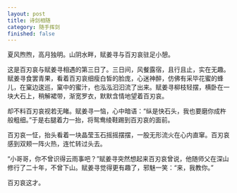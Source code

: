 ```yaml
---
layout: post
title: 诗剑相随
category: 随手挥剑
finished: false
---
```


夏风煦煦，高月独明。山阴水畔，赋姜寻与百刃哀驻足小憩。

这是百刃哀与赋姜寻相遇的第三日了。三日间，风餐露宿，且行且止，实在无趣。赋姜寻食罢青果，看着百刃哀细瘦白皙的脸庞，心迷神醉，仿佛有采毕花蜜的蜂儿，在窠边逡巡，窠中的蜜汁，也泓泓汩汩流了出来。赋姜寻柳枝轻摆，横卧在一块大石上，稍解裙带，渐宽罗衣，默默含情地望着百刃哀。

却不料百刃哀视若无睹。赋姜寻一恼，心中暗语：“纵是快石头，我也要磨你成杵般粗细。”于是右腿着力一抬，将鸳鸯绫鞋踢到百刃哀的面前。

百刃哀一怔，抬头看着一块晶莹玉石摇摇摆摆，一股无形流火在心内直窜。百刃哀感到双颊一阵火热，连忙转过头去。

“小哥哥，你不曾识得云雨事吧？”赋姜寻突然想起来百刃哀曾说，他随师父在深山修行了二十年，不曾下山。赋姜寻觉得更有趣了，邪魅一笑：“来，我教你。”

百刃哀这才。


<!-- 

PS：




附A：描写性爱的诗：
1周紫芝的《菩萨蛮》
翠蛾懒画妆痕浅。香肌得酒花柔软。粉汗湿吴绫。玉钗敲枕棱。
鬓丝云御腻。罗带还重系。含笑出房栊。羞随脸上红。
这是一个一对男女酒后乱性的故事，两人欢爱过后还和没事人一样走出房间。
2欧阳修也曾写一首露骨的《蝶恋花·咏枕儿》
宝琢珊瑚山样瘦。缓髻轻拢，一朵云生袖。昨夜佳人初命偶。论情旋旋移相就。 
几叠鸳衾红浪皱。暗觉金钗，磔磔声相扣。一 自楚台人梦后。凄凉暮雨沾裀绣。

3江南喜逢萧九彻因话长安旧游戏赠五十韵

4《诗经·召南·野有死麕》
野有死麕，白茅包之。有女怀春，吉士诱之。 
林有朴樕，野有死鹿。白茅純束，有女如玉。 
舒而脱脱兮！无感我帨兮，无使尨也吠！ 
注明一下，这首诗写的是野合。

5侍儿扶起娇无力，始是新承恩泽时。
云鬓花颜金步摇，芙蓉帐暖度春宵。
撩人而不色情，最为优美，没有之一。选自《长恨歌》——白居易

6纳兰性德的[眼儿媚]
重见星娥碧海槎，忍笑却盘鸦。寻常多少，月明风细，今夜偏佳。
休笼彩笔闲书字，街鼓已三挝。烟丝欲袅，露光微泫，春在桃花。
上阙写情人重逢的场面，描写对方梳妆的动人情景以及自己的满怀欣喜。下阙以缠绵景色写男欢女爱，标准的东方式含蓄与意味深长。

7周邦彦的这首《少年行》。那叫一个刺激！那叫一个香艳！

并刀如水，吴盐胜雪，纤指破新橙。锦帏初温，兽香不断，相对坐调筝。
低声问：向谁行宿？城上已三更，马滑霜浓，不如休去，直是少人行。

说是周邦彦呢当年与名妓李师师交好，宋徽宗赵佶听说了李师师的艳名也跑去凑热闹。
那天周邦彦与李师师正亲昵，皇上来了，吓得钻到了床下，看着两个人在一起愉快地吃橙子。自己躲在床下大气都不敢出，还要忍受床上二人颠龙倒凤… anyway 你脑补一下那个场景。

不过周邦彦作词的功力在这篇里也就可见一斑了。


8《诗经》中的《褰裳》： 
子惠思我，褰裴涉溱。子不我思，岂无他人？狂童之狂也且！ 
子惠思我，褰裳涉洧。子不我思，岂无他士？狂童之狂也且！ 

9东汉末年繁钦所作的《定情诗》中，也能找到描写这种男女性爱的影子，如：
思君即幽房，侍寝执衣巾。时无桑中契，迫此路侧人。我既媚君姿，君亦阅我颜。

10晋朝孙绰的《情人碧玉歌》中有这样的诗句：
碧玉破瓜时，郎为情颠倒。芙蓉陵霜荣，秋容故尚好。
碧玉破瓜时，相为情颠倒。感郎不羞郎，回身就郎抱。

11李白的：
玳瑁宴中怀里醉，芙蓉帐里奈君何 —— 《对酒》
何由一相见，灭烛解罗衣 —— 《寄远》

12元稹的《会真诗》：
微月透帘栊，萤光度碧空。遥天初缥渺，低树渐葱茏。龙吹过庭竹，鸾歌拂井桐。
罗绡垂薄雾，环佩响轻风。绛节随金母，云心捧玉童。更深人悄悄，晨会雨曶曶。
珠莹光文履，花明隐绣龙。宝钗行彩凤，罗帔掩丹虹。言自瑶华圃，将朝碧帝宫。
因游洛城北，偶向宋家东。戏调初微拒，柔情已暗通。低鬟蝉影动，回步玉尘蒙。 
转面流花雪，登床抱绮丛。鸳鸯交颈舞，翡翠合欢笼。眉黛羞频聚，唇朱暖更融。 
气清兰蕊馥，肤润玉肌丰。无力慵移腕，多娇爱敛躬。汗光珠点点，发乱绿松松。 
方喜千年会，俄闻五夜穷。留连时有限，缱绻意难终。慢脸含愁态，芳词誓素衷。 
赠环明遇合，留结表心同。啼粉流清镜，残灯绕暗虫。华光犹冉冉，旭日渐曈曈。
乘鹜还归洛，吹箫亦上嵩。衣香犹染麝，枕腻尚残红。幕幕临塘草，飘飘思渚蓬。
素琴明怨鹤，清汉望归鸿。海阔诚难度，天高不易冲。行云无处所，萧史在楼中。

13李煜的《菩萨蛮》：
花明月暗笼轻雾，今宵好向郎边去。刬袜步香阶，手提金镂鞋。 
画堂南畔见，一向偎人颤。奴为出来难，教君恣意怜。 

14柳永的《玉女瑶仙佩》：
飞琼伴侣，偶别珠宫，未返神仙行缀。取次梳妆，寻常言语，有得许多姝丽。拟把名花比。恐旁人笑我，谈何容易。细思算、奇葩艳卉，惟是深红浅白而已。争如这多情，占得人间，千娇百媚。 须信画堂绣阁，皓月清风，忍把光阴轻弃。自古及今，佳人才子，少得当年双美。且恁相偎倚。未消得、怜我多才多艺。愿奶奶兰心蕙性，枕前言下表余深意。为盟誓。今生断不孤鸳被。

15欧阳修的《南歌子》：
凤髻金泥带，龙纹玉掌梳。去来窗下笑相扶，爱道：画眉深浅入时无？ 
弄笔偎人久，描花试手初。等闲妨了绣工夫，笑问：双鸳鸯字怎生书？ 

16周邦彦的《少年游》：
并刀如水，吴盐胜雪，纤指破新橙。锦帏初温，兽香不断，相对坐调筝。
低声问：向谁行宿？城上已三更，马滑霜浓，不如休去，直是少人行。 

17李清照的《丑奴儿》：
晚来一阵风兼雨，洗尽炎光。理罢笙簧，却对菱花淡淡妆。
绛绡缕薄冰肌莹，雪腻酥香。笑语檀郎，今夜纱厨枕簟凉。



18古代香艳诗词精选---春宵十咏
其一： 
少年红粉共风流，锦帐春宵恋不休。兴魄罔知来宾馆，狂魂疑似入仙舟。 
脸红暗染胭脂汗，面白误污粉黛油。一倒一颠眠不得，鸡声唱破五更秋。
其二： 
对垒牙床起战戈，两身合一暗推磨。菜花戏蝶吮花髓，恋蜜狂蜂隐蜜窠。 
粉汗身中干又湿，去鬟枕上起犹作。此缘此乐真无比，独步风流第一科。
其三： 
梅花帐里笑相从，兴逸难当屡折冲。百媚生春魂自乱，三峰前采骨都融。 
情超楚王朝云梦，乐过冰琼晓露踪。当恋不甘纤刻断，鸡声漫唱五更钟。
其四： 
二八娇娆冰月精，道旁不吝好风情。花心柔软春含露，柳骨藏蕤夜宿莺。 
枕上云收又困倦，梦中蝶锁几纵横。倚缘天借人方便，玉露为凉六七更。
其五： 
如此风流兴莫支，好花含笑雨淋漓。心慌枕上颦西子，体倦床中洗禄儿。 
妙外不容言语状，娇时偏向眼眉知。何须再道中间事，连理枝头连理枝。
其六： 
邸深人静快春宵，心絮纷纷骨尽消。花叶曾将花蕊破，柳垂复把柳枝摇。 
金枪鏖战三千阵，银烛光临七八娇。不碍两身肌骨阻，更祛一卷去云桥。
其七： 
仙子娇娆骨肉均，芳心共醉碧罗茵。情深既肇桃源会，妙蹙西施柳叶颦。 
洞里泉生方寸地，花间蝶恋一团春。分明汝我难分辨，天赐人间吻合人。
其八： 
花兵月阵暗交攻，久惯营城一路通。白雪消时还有白，红花落尽更无红。 
寸心独晓泉流下，万乐谁知火热中。信是将军多便益，起来却是五更钟。
其九： 
两身香汗暗沾濡，阵阵春风透玉壶。乐处疏通迎刃剑，浙机流转走盘珠。 
褥中推枕真如醉，酒后添杯争似无。一点花心消灭尽，文君谩吁瘦相如。
其十： 
暗芳驱迫兴难禁，洞口阳春浅复深。绿树带风翻翠浪，红花冒雨透芳心。 
几番枕上联双玉，寸刻闱中当万金。尔我谩言贪此乐，神仙到此也生淫。

19既然是要优美，那么就不能太露骨，所以我推荐辛弃疾的这首：《念奴娇 谢王广文双姬词》：
西真姊妹，料凡心忽起，共辞瑶阙。燕燕莺莺相并比，的当两团儿雪。合韵歌喉，同茵舞袖，举措脱体别。江梅影里，迥然双蕊奇绝。
还听别院笙歌，仓皇走报，笑语浑重叠。拾翠洲边携手处，疑是桃根桃叶。并蒂芳莲，双头红药，不意俱攀折。今宵鸳帐，有同对影明月。
背景是一个叫王广文的人送了辛弃疾一对侍妾，辛于是写词答谢。词的前面大半部分平平无奇，无非是变着花样称赞双姬的美丽。亮点在最后一句“今宵鸳帐，有同对影明月”。咋看起来不明所以，但一想到出处在哪，顿时就有恍然大悟之感：
李白 《月下独酌》：“举杯邀明月，对影成三人”
ddd



白朴《墙头马上》 
一笑喜相逢，似嫦娥，下月宫。丹山念夜鸾求凤，天台路通，巫山簇峰。柳稍露，滴花心动。正情浓，鸳鸯枕上，又被五更钟。 系列 之一 
罗衫乍褪，露尽酥胸雪白；云鬓半斜，羞展凤眼娇睐。唇含豆蔻，舌吐丁香，玉体横陈拥郎怀。好个勾魂的手儿，将奴家摩挲得周身酥痒难挨。哎哟！惹厌的手指溜入来，竟把奴的花瓣儿乱掰；哟！湿漉漉的教女儿家羞得怎消怀。 
挡不住蜂颠蝶狂，黄花嫩蕊堪怜爱；柳眉儿颦，蜂腰儿摆，哪禁得雨骤云驰、浪涌风裁；花心儿动，花蕊儿开，销魂蚀骨魄散去，涓涓春水泉涌来；藕臂横施，粉腿箍绕郎腰外；绵软娇无力，唤郎恣意爱。 
系列 之二 
粉脸相偎，香肌迎凑；玉臂交挽，双腿紧缠郎腰后。横下心思，把女儿身子尽付郎消受；好个风流郎，女儿胸前红樱桃，怎禁得又舔又揉；麻得俺，火热的浆浆儿，立时冲出胯外头。 复接朱唇，丁香再逗，巍颤颤轻接玉杵，羞答答半蹙眉头；臊得俺，只侧着脸儿，闭眸承受，风紧嫩柳岂胜摆，春深锦箨迭次抽。哟哟！痛得俺，连呼：可别顶到心里头。 
青丝散乱钗横斜，香汗淋漓气咻咻；痒得俺，骨节儿酥散魂灵儿丢；恨不得，把情郎都吞进肚里头。正是个：乍入巫山梦，云情正稠；混沌楚峡雨，春心难休。 

系列 之三 
携手入兰房，解红妆，上玉床；腹儿相偎，腿儿相傍；好个风流郎，咂得俺，两乳酥酥麻麻春心荡。狠下心儿，愿把女儿身尽委情郎。 
忍住了痛，却耐不住酸痒，且把那腰儿拱，臀儿仰，灵根一凑周身爽；恰似那：粉蝶迷花，戏水鸳鸯，锦被里头翻红浪。 
丁香舌吐琼浆蜜，柳腰款摆云鬓纩；低声嘱：莫太狂，从今后，鹅黄褪尽，嫩蕊尽赋小情郎；休忘却山盟海誓，莫误了月漫花窗；依旧是剪声为号，灭烛无光，暗渡入陈仓。鸳衾凤枕，愿与郎，夜夜相亲共厮傍。 
哎哟哟！怎奈郎，这般地狂抽急捣，俺只得，拼却女儿家弱体来挡；一会儿，眉眼儿乜斜；一会儿，魂散魄荡；说不出的痛，道不清的痒，点点猩红，片片白浆；胯下湿淋淋，好不羞臊难当；软得俺，昏沉沉，无从思量。 
呀呀呀！好个风流的贪花郎，还不肯把奴身儿放。看看哟！已是：烟横庭竹，月斜回廊，鸡鸣头遍，唉！真个是：夜短情长。直盼着，月上东山，再望花窗。

不知出处的几首艳词 
香汗淋淋玉肌腻，娇喘吁吁莺语啼， 犹记窗前常吹萧，如今月下独赏菊。 几度前山攀玉柱，屡次后峰寻幽径， 人间冷暖君尝遍，其中深浅吾自知。 
拨去云雾见山岭，弄斜杂草蹋美丘； 打开玉蚌取珍珠，深入谷峡淌山涧。 
扶手牵挽入罗帏，含羞带笑把灯吹； 金针刺破桃花蕊，不敢高声暗皱眉。

咱们接着赏析： 其一： 
酥胸紧贴，心中蔼蔼春浓，玉面斜偎，檀口津津香送。 
恰似穿花蝴蝶，分明蜻蜓点水，寂寂抽起，双双琴瑟，风光此会不胜春。 
真真是，青鸾两跨，丹凤双骑，得趣佳人，多情浪子，白玉床上销金帐，保罗爷睡了霍蓉娘。 其二： 
柳眼窥花花轻动， 窃玉偷香香更浓。 一雄雄踞芙蓉帐， 两雌雌伏戏鸯盟。 拂衣弱态微微拒， 侧耳柔情暗暗通。 风动花动人悄悄。 云浓雨浓情濛濛。 
其三： 
牡丹架高含香露，玉腿儿轻竖，手摩春箫乐将倦，雨偏云半，怎疗得饥渴贪恋。轻轻款款柔情无限，好似秋千，摇拽后庭院，兴发不堪狂缭乱，一时树倒猢狲散，佳人呜咽，郎，今日方遂了奴心愿。 
其四： 
春风生绮帐，月色照兰房，鸾凤轻跨郎，光莹可人肠。力怯巫云散，娇躯魂断阳台上，情郎上马再举枪，高唐云雨梦，渤海美羔羊，轻将白绫拭海棠，个中滋味更匆忙，双双谁癫狂？不是情郎，却是情娘。 
其五： 
春色太癫狂，哪儿管得残妆，红莲双瓣沥沥草，牡丹含露涓涓，销魂花房映波光，摇拽花心不倦。柳腰玉股尽展现，风流郎轻担腿上肩，马蹄翻飞不已，蝶翅翩翩，往来许多酣战，俏人儿求饶：郎，奴身酥骨散。

北宋的建立虽然结束了唐末五代的割据、混乱的局面，但是统一后的范围与前朝相比大大缩小，而且在北方地区，同时与宋并存的辽、西夏、金以及最后的蒙古等少数民族政权也相继的入侵，造成宋朝政权一再的丧师失地，使宋朝成为中国历史上统一朝代中最衰弱的朝代。面临外族的频繁侵扰以及前朝藩镇割据和分裂的教训，宋朝在军事、政权、财政、司法等方面实行了高度的中央集权，对社会实行严密的控制。这种状况随着南渡后程朱理学的兴起而达到了极致，并为以后的各朝政权所效仿和补充，至满清时达到了顶峰，给整个中国社会造成了深远的影响。
北宋初期，社会安定，经济繁荣，城市也得到了充足的发展，市民阶层逐渐形成，为上层的文人士大夫的享乐提供了条件。在这一时期，词得到了极大的发展，并最终在两宋时期形成了中国词这种文学体裁的创作高峰。由于受道学的影响，宋代的诗的创作较为严谨，“言理而不言情”，这就使对爱情的抒发和对性爱的描写等内容完全反映在词这种体裁中。一方面，唐及五代以来“诗言志，词言情”的传统得到了继承，另一方面，相对于诗、文来说，文人们则认为词是“小道”，有些涉及情色的事情在诗文中不好表达，在词中则可无所顾忌。而且，词的体裁灵活多样，更便于文人们抒发。所以，宋初的词作还是延续了五代以降的靡艳风格，直到经过了范仲淹、欧阳修这些大家的创作，词的感慨日渐加深，文人气逐渐加重。到了苏轼开始，词的领域得到了充足的拓宽，“无事不可入”，至此，词才形成了和诗并驾齐驱的局面。
由于词这种文学体裁在宋朝的文学创作中独树一帜的地位，反映社会上各阶层人们性爱的作品也多以词为载体来表达这一主题。从宋初开始，就有这方面内容的词作出现，表现了那一时期人们的性爱风气。在这些词人中，最有代表性的是柳永。柳永青年时屡试不中，遂采取冷淡与狂傲的态度，终其一生几乎都是在妓院中勾留，与歌妓们流连往返，到女人堆去寻求安慰。因此，他的词作大多描写这类生活，发“羁旅悲怨之辞，闺帷淫媟之语”。如他的一首《玉女瑶仙佩》：
飞琼伴侣，偶别珠宫，未返神仙行缀。取次梳妆，寻常言语，有得许多姝丽。拟把名花比。恐旁人笑我，谈何容易。细思算、奇葩艳卉，惟是深红浅白而已。争如这多情，占得人间，千娇百媚。
须信画堂绣阁，皓月清风，忍把光阴轻弃。自古及今，佳人才子，少得当年双美。且恁相偎倚。未消得、怜我多才多艺。愿奶奶兰心蕙性，枕前言下表余深意。为盟誓。今生断不孤鸳被。
这首词受到后世学者王国维的诟病，在王的名作《人间词话》中，他痛斥柳永为“轻薄子”。不过现在看来，柳永的作品香艳是有一点，但在性爱文学作品中远远算不上什么。同时代的欧阳修的某些作品都要比他香艳许多。
北宋时期及成了唐五代以来的享乐生活态度，上层社会的官员以及文人士大夫们多有嫖妓的经历，欧阳修也不例外。正是因为有这种生活情趣与经历，欧阳修写过不少旖妮、缠绵、香艳的描写男女之情的诗词，其中也不乏佳作。例如他的《南歌子》：
凤髻金泥带，龙纹玉掌梳。去来窗下笑相扶，爱道：画眉深浅入时无？
弄笔偎人久，描花试手初。等闲妨了绣工夫，笑问：双鸳鸯字怎生书？
这首词写得非常细腻、生动，将新婚夫妻甜美的两性生活刻画的细致入微，直有传神之效，内容浅近，风格浮艳。
一般来说，写女子怀春的题材，多是文人雅士所为，但在北宋时期却出了个异类人物。诗僧惠洪，以出家人的身份，偏作揣摩妙龄女郎的微妙心态之作，他的诗词多艳语，时人称为“浪子和尚”。惠洪有一首西江月词： 
 十指嫩抽春笋，纤纤玉软红柔。人前欲展强娇羞，微露云衣霓袖。
 最好洞天春晚，《黄庭》卷罢清幽。凡心无计奈闲愁，试拈花枝频嗅。
这首词中的主人公似是一个女道士，惠洪数语就将一个正当青春妙龄的少女未能忘情绝爱，追求美、向往幸福的天性描写了出来，从中可见人的本性中不可抑制的对美好的男女情爱的渴望。以出家人反作艳语，这和尚真不愧“浪子”本色。
这一时期的词人廖世美的一首《好事近》虽然以“夕景”为题，但其实也是一首艳词：
落日水熔金，天淡暮烟凝碧。楼上谁家红袖，靠阑干无力。
鸳鸯相对浴红衣。短棹弄长笛。惊起一双飞去，听波声拍拍。
仅凭“鸳鸯相对浴红衣”一句，词中微旨即可见一般。
北宋末年的大词人周邦彦精通音律，又长期和歌妓舞女们交往，因此颇写了不少“玉艳珠鲜”、“柳欹花晻”的艳词。他有一首传世的名作《少年游》：
并刀如水，吴盐胜雪，纤指破新橙。锦帏初温，兽香不断，相对坐调筝。
低声问：向谁行宿？城上已三更，马滑霜浓，不如休去，直是少人行。
这首词描写作者偷听到的宋徽宗与妓女李师师之间的情事，写得情景真切，清丽芊绵，诚是佳作。也是这个宋徽宗，虽然是个皇帝，可是以九五之尊，居然放着三宫六院的女人不要，偷出宫去嫖妓，还为这个妓女谱写艳词流传：
浅酒人前共，软玉灯边拥，回眸入抱总含情。痛痛痛，轻把郎推，渐闻声颤，微惊红涌。试与更番纵，全没些儿缝，这回风味忒颠犯，动动动，臂儿相兜，唇儿相凑，舌儿相弄。
这首词写的淫鄙不堪，不知道是不是后世人附会而作，硬安到宋徽宗的头上。
两宋之交还有一个著名的女词人李清照，据说也写过艳词。当时的人王灼曾在《碧鸡漫志》（卷二）中批评她：“作长短句，能曲折尽人意，轻巧尖新，闾巷荒淫之语，肆意落笔。自古缙绅之家妇女，未见如此无顾藉也”。当然王灼批评李清照的“闾巷荒淫之语”也许是指李以口语、市井语入词，并非指色情的内容。不过明人编的《词林万选》中曾收录署名李清照的《丑奴儿》：
晚来一阵风兼雨，洗尽炎光。理罢笙簧，却对菱花淡淡妆。
绛绡缕薄冰肌莹，雪腻酥香。笑语檀郎，今夜纱厨枕簟凉。
这首词写一位少妇在一个夏天的夜晚撩拨她的丈夫，的确是风情无限，眩睛摇目。另一个明人编写的《续草堂诗馀》中也收了一首据说是李清照所写的《浪淘沙》：
素约小腰身，不奈伤春。疏梅影下晚妆新。袅袅娉娉何样似，一缕轻云。
歌巧动朱唇，字字娇嗔。桃花深径一通津。怅望瑶台清夜月，还送归轮。
这首词写的是妓女，其中“桃花深径一通津”一句已经不止是“艳”了，简直淫秽下流。如果说前一首还只是描写夫妻之间的性爱真情的话，这后一首就纯粹是赤裸裸的肉欲的发泄了，很难想象是出自缙绅之家的李清照之手。传下来的几首据说是李清照所做的艳词至今还有争议，比如在同是明人陈文耀所编的《花草粹编》中，前一首《丑奴儿》署名是宋人康与之，后一首《浪淘沙》署名宋人赵子发。
宋朝的这种对性的宽容开明的风气影响到了全社会的每一个角落，甚至以禁欲为宗旨的佛教也受到了影响。记述这一时期活动的佛教著作《五灯会元》就有香艳的诗作，如：
冰雪佳人貌最奇，常将玉笛向人吹。曲中无限花心动，独许东君第一枝。
甚至还有高僧以这种男女情爱事来悟道的。据《五灯会元》载，北宋末年扬岐宗高僧圆悟克勤就是听了师友一首艳诗而开悟的。克勤悟道后说偈诗曰：
金鸭香销锦绣帏，笙歌丛里醉扶归。少年一段风流事，只许佳人独自知．
这也是一首艳诗，描写男女之间缠绵情事的销魂快乐。作者是以这种男女风流事来象征悟道之境。
两宋时期性爱文学的发展除了词以外，新出现的话本（白话小说）也占有相当重要的地位。由于话本广泛地反映了社会生活，特别是对中下层人民生活的反映，因此更能代表广泛的社会性爱观念。两宋的话本很多以性爱为主要的题材，抗议婚姻的不自由和性的压抑，肯定青年男女对于爱情的渴望与追求，对女性报有同情的态度。这些话本中较为著名的有《碾玉观音》、《闹樊楼多情周胜仙》、《志诚张主管》等。由于多数主题是关于男女情爱的，因此对性爱的描写是其中的一个主要部分，《醉翁谈录》说到宋代话本小说有八类，最多的是烟粉和公案。在开篇的“小说引子”里有首诗的首句就是“春浓花艳佳人胆”，由此可见性爱内容在话本小说中所占的地位了。有些话本中也穿插一些描述性爱内容的诗词，不过质量多数不是很高。尤其是一些话本为了迎合市民阶级的趣味，在性爱的描写上较为大胆直露，有的近于淫秽，显示了那个时期的社会大众在空前的性压抑状态下对性爱的渴望。
公元1125年金灭辽后大举入侵中原，两年后北宋灭亡，宋政权被迫南渡，历史上称之为南宋。南宋政权建立后就面临着被北方少数民族政权金国灭亡的危险，为了稳固统治，遂采取了严密的社会控制手段，中央集权制度得到了进一步的加强。适应这一政治需要，“程朱理学”应运而生。理学主张“存天理去人欲”，认为应该变化人的气质之性，恢复人的义理之性。这种思想贯穿于南宋社会的各个领域，对人们的性需要进行了空前的压抑和禁锢，不禁使女子所受的压迫与束缚发展到无以复加的地步，而且整个社会的人性都被严重的被扭曲，性禁锢和性压抑成了南宋社会的一大特色。而且，这种状况延续下来，后世各朝在此基础上又不断的发展加强，直至清朝时达到了理学的极至，而对人性的影响也达到了前所未有的高度，造成了整个社会不正常的性心理。
与两宋几乎并存，中国的北方少数民族聚居地区先后出现了两个政权辽和金。这两个政权建立后就不断的对中原汉族先进的文化地区发动入侵和渗透，并在金建立后占领了广大的中原地区。在少数民族落后的文化向汉族先进的文化学习和融合的过程中，不可避免的受到了汉族性爱文学的影响，并通过文学作品表现出来。在辽有代表性的是萧观音的词作，在金则出现了董朗（董解元）根据唐代元稹的传奇《莺莺传》改编创作的我国古代讲唱文学中的杰作之一《西厢记诸宫调》。
萧观音是辽道宗的懿德皇后，她在对辽道宗的宠爱感到绝望时，写了十首《回心院词》，抒写她宫延生活的苦闷：
叠锦茵，重重空自陈。只愿身当白玉体，不愿伊当薄命人。叠锦茵，待君临。
换香枕，一半无云锦。为是秋来展转多，更有双双泪痕渗。换香枕，待君寝。
爇熏炉，能将孤闷苏。若道妾身多秽贱，自沾御香香彻肤。爇熏炉，待君娱。
剔银灯，须知一样明。偏是君来生彩晕，对妾故作青荧荧。剔银灯，待君行。
拂象床，凭梦借高唐。敲坏半边知妾卧，恰当天处少辉光。拂象床，待君王。
铺翠被，羞杀鸳鸯对。犹忆当时叫合欢，而今独覆相思块。铺翠被，待君睡。
扫深殿，闭久金铺暗。游丝络网尘作堆，积岁青苔厚阶面。扫深殿，待君宴。
展瑶席，花笑三韩碧。笑妾新铺玉一床，从来妇欢不终夕。展瑶席，待君息。
装绣帐，金钩未敢上。解却四角夜光珠，不教照见愁模样。装绣帐，待君贶。
张鸣筝，恰恰语娇莺。一从弹作房中曲，常和窗前风雨声。张鸣筝，待君听。
萧观音在作品中，描写了她在失宠后的心理活动，很多语句中都透露出她对寂寞生活的苦闷和对情爱的渴求，可以看出她在性上的欲求不满的痛苦。她把这十首词交给宫廷艺人赵惟一制曲，他们还发生了性爱，触怒了道宗，赵惟一被族诛，萧观音被迫自尽。
元稹的《莺莺传》虽然对莺莺有一些情致的描写，但其着眼点主要是张生的风流韵事。而董郎的《西厢记诸宫调》则主要在青年男女的爱情婚姻方面入手，并批判了封建礼教控制下的包办婚姻。《西厢记诸宫调》中对崔莺莺和张君瑞之间的性爱描写其大胆直露程度远远超过元稹的《会真诗》，对后世也产生了很大的影响。如元朝有人根据《西厢记诸宫调》创作的《西厢记玉抱肚》诸曲调：
纱橱月上，并香肩相勾入房，顾不得鬓乱钗横，红绫被翻波滚浪。花娇难禁蝶蜂狂，和叶连枝付与郎。张君瑞，休要忙，鸳鸯枕上少颠狂。
旱○雨降，觑鲛绡腥红染妆，滴溜溜粉汗如珠，楚阳台梦魂飞上。千金难买此一场，喜杀梁鸿与孟光。鸳鸯解，整巽裳，开门观月上东墙。（句中○处为原文缺失）
这种性爱的描写，可能就是对当时人们现实生活的一种反映。
北方的少数民族蒙古兴起后，先后灭金、西夏，并最终灭亡了南宋，重新统一了中国，建立了一个幅员辽阔的大帝国元朝。元朝的文学创作以元杂剧和元曲的成就最大。元朝统治阶级对封建的伦理道德掌握得不太严格，因此，以性爱为内容的文学作品这一时期的发展要避南宋时期好。当时，传统的诗词、散文多被社会上层具有正统思想的人所运用，不能反映整个社会的风气和习俗。而元杂剧和元曲则偏重于广大人民所熟悉的民间传说和普通人民的社会生活，表现出来的内容接近普通人民的生活，性爱描写就成为其中的一个主要内容。
在元杂剧的创作中，许多大家的作品如关汉卿的《救风尘》、《调风月》等都深刻地描写了性爱生活的内容。其中有代表性的性爱文学作品是王实甫在董朗的的《西厢记诸宫调》的基础上进一步的加工、发展创作的五本二十一折的《崔莺莺待月西厢记》。这部作品的性爱描写部分主要集中在崔莺莺夜探张君瑞这一折中，非常细致的描写了两人之间的性爱活动过程，如：
[元和令]绣鞋儿刚半拆，柳腰儿勾一搦，羞答答不肯把头抬，只将鸳枕捱，云鬓仿佛坠金钗，偏宜鬆髻儿歪。
[上马娇]我将他纽扣儿松缕带儿解，兰麝散幽斋。不良会把人禁害，怎不肯回过脸来。
[胜葫芦]我这里软玉温香抱满怀，阮肇到天台，春至人间花弄色，将柳腰款摆，花心轻折，露清牡丹开。
[幺篇]但蘸着些儿麻上来，鱼水得和谐。嫩蕊娇香蝶恣採。半推半就，又惊又爱，檀口揾香腮。
[后庭花]春罗元莹白，早见红香点嫩色，灯下偷睛觑，胸前着肉揣。
[旦云]羞人答答的看甚么？
[末]畅奇哉，浑身通泰，不知春从何处来？无能的张秀才，孤身西洛客，自从逢稔色，思量的不下怀；忧愁因间隔，相思无摆划；谢芳卿不见责。
此外，白朴的《墙头马上》等作品中也有关于男女性爱的描写。
元曲是元朝发展到顶峰的一种文学体裁，在元曲中，反映当时社会风俗以及人们生活的作品大量存在，其中以性爱为内容的作品也有很多，表现了那一时期人们仍然对美好的性爱生活充满了渴望和追求。如：
一笑喜相逢，似嫦娥，下月宫。丹山念夜鸾求凤，天台路通，巫山簇峰。柳稍露，滴花心动。正情浓，鸳鸯枕上，又被五更钟。
这首是描写新婚的，用语还比较隐讳，还有比这更直白的，如：
红绫被，象牙床，怀中搂抱可意郎。情人睡，脱衣裳，口吐舌尖赛沙糖。叫声哥哥慢慢耍，休要惊醒我的娘。可意郎，俊俏郎，妹子留情你身上。
簾儿内，换绣鞋，胆大乔才抢入来。纽扣松，○○腰，夸儿脱下来。这朵鲜花由你采，休在人前去卖乖。俏多才，俊多才，休向人前说出来。
床儿侧，枕儿偏，轻轻挑起小金莲。身子动，屁股颠，一阵昏迷一阵酸。叫声哥哥慢慢耍，等待妹子同过关。一时间，半时间，惹得魂魄飞上天。
两情浓，销金帐里鏖战，一霎时魂灵儿不见，我和你波翻浪滚，香汗交流，泪滴一似珍珠串，枕头儿不知坠在那边。乌云髻散了乱挽一霎时雨收云散，舌尖儿一似冰冷○。双手搂抱心肝来也，哎，似睡不着，朦胧磕眼。心肝，哎，一个昏昏，一个气喘。心肝，嗏，哥哥，腰痛，小妹子○酸。
（上述句中○处为原文缺失）
上述列举的几首作品用于大胆直露，如“身子动，屁股颠，一阵昏迷一阵酸”之句意涉淫秽，可以看出那个时期的人们对性爱的追求。
	中国古代诗词曲赋中的性爱描写（下）
	                  明清两代作为中国封建社会的末端，也是中国历史上性爱观念最为混乱的时期，尤其是在明中晚期至清代的约四百年间，禁欲与纵欲的并行使这个时期的性爱观呈现出极其复杂的状态。明清时期整个社会纵欲风气流行，表现在以性爱为内容的文学作品上，就是这一时期以《金瓶梅》为代表的性小说的大量出现和流行。
   《金瓶梅》借《水浒传》中的人物西门庆为主人公，通过描写此人荒淫的一生来揭露了明朝的社会现实，表达了当时社会的性崇拜主题即性是衡量男性价值的标准，并反映了当时纵欲与道德这两种观念的冲突。书中直露地描写出西门庆及其妻妾等各色人物的性生活，甚至细致的描写了男女之间的性交过程，受到理教卫道士的强烈谴责，是书自问世即被列为“淫书”而遭禁。
	《浪史奇观》也是明朝出现的一部以性爱为主要内容的性小说，同《金瓶梅》相比，思想性和艺术性大大不如，基本上宣扬的是一种纵情声色的纵欲观念，内容也多淫秽之处。书中用以点缀的诗词可知，如：《红衲袄》： 
   梦儿里的相偎是伊，梦儿里的相抱是伊；却才舒眼来倒是你，又顾闭著眼去想著伊；凤倒鸾颠虽便是你，       雨意云情都只是伊。你今便耐久儿，学吾乖巧也。我只图个快活儿，顾不得伤了你。 
    明代除了《金瓶梅》这类纯粹的以描写性爱为主要内容性小说外，一些看似正统的作品中也存在大量的涉及性爱的内容。如《三言二拍》等作品，对男女性交活动过程的描写多以诗词的形式出现，类似下面这样的词句经常可见：
   灯光影里，锦帐之中，一个玉臂忙摇，一个金莲高举。一个莺声呖呖，一个燕语喃喃。好似君瑞遇莺娘，    犹若宋玉偷神女。山盟海誓，依希耳中，喋恋蜂溶，未能即罢。正是：被翻红浪，灵犀一点透酥胸；帐挽银钩，眉黛两弯垂玉脸。
    这样的作品，语言淫亵，毫无美感可言，纯粹是直露的肉欲挑逗。此外，还有其它的一些房术方法歌诀，涉及性交方法甚至生育的内容，如有关性交方法的： 
   闭口咬牙目视顶，鼻引清风提金井，握手钩足似猿猴，玄珠自上昆仑顶。 
    出入由从自有方，入时宜弱出宜强。须神闭口神游外，进退何劳急急忙。 
   明亡后，北方的少数民族满族建立的政权入主中原，并建立了统一全国的中国最后一个封建政权清朝。清王朝统治中国的三百年间，封建性文化思想习俗得到空前的强化传播，流毒甚广，造成了中国人的性神秘、性无知、贞节观等变态心理的发展，直到今天仍然在影响整个民族的心理。但即便是在满清这种极端严密的控制下，中国的性爱文学仍然得到了延续和传播，最著名的代表就是曹雪芹的名著《红楼梦》。 
  《红楼梦》在现在是作为一部伟大的文学作品出现的，但是在清朝，这部作品却被视为是“淫词小说”而屡遭刊禁。而这部书也确实有涉及到男女性爱的内容，其中设置还有非常直露下流的言词描写，与明朝的那些性小说相同，如该书第二十八回“蒋玉菡情赠茜香萝 薛宝钗羞笼红麝串”一章描写贾宝玉和薛蟠、妓女云儿等人饮酒行令、吹拉弹唱，就几乎全部涉及性。如云儿唱的描写偷情和男女三角关系的曲： 
两个冤家，都难丢下，想着你又惦记着他。两个人，形容俊俏都难描画。想昨宵，幽期私订在荼架。一个偷情，一个寻拿；拿住了，三曹对案我也无回话。 
还有用比兴的手法描写性交的曲： 
    豆蔻花开三月三，一个虫儿往里钻，钻了半日钻不进去，爬到花儿上打秋千。肉儿小心肝，我不开了，你怎么钻？ 
    饮酒行令也是如此，如贾宝玉行描写青春少女性心理的的酒令： 
   女儿悲，青春已大守空闺；女儿愁，悔教夫婿觅封侯；女儿喜，对镜晨妆颜色美；女儿乐，秋千架上春衫薄。 
   云儿行的描写妓女心理的酒令： 
女儿悲，将来终身倚靠谁？女儿愁，妈妈打骂何时休？女儿喜，情郎不舍还家里；女儿乐，住了箫管弄弦索。 
   最为下流与粗俗的是薛蟠行的酒令，即便是今天看起来，也仍然是不堪入目： 
    女儿悲，嫁了个男人是乌龟；女儿愁，绣房钻出个大马猴；女儿喜，洞房花烛朝慵起；女儿乐，一根**往里戳。 
    除了《红楼梦》外，清朝还有一部著名文人李渔所著的性小说《肉蒲团》比较流行，这部小说描写男主人公未央生与几个女人之间的淫乱故事为内容。书中多处用诗词来表现性爱内容，如： 
    不是房中作干才，休将末技惹愁胎。暗中谁见潘安貌，阵上难施子建才。既返迷魂归楚国，问伊何事到阳台。生时欲带风流具，尺寸还须自剪裁。 
    还有描写女人情态的词《忆秦娥》： 
   人窈窕，浑身满面都堆俏。都堆俏，愁容可掬，颦眉难效。 
   还愁不是新人料，腰肢九细如何抱？如何抱，柔如无骨将又惊靠。 
 描写新郎与新娘新婚之夜性爱活动的词《玉楼春》： 
   星眸合处差即盼，枕上桃花歌两瓣。多方欲闭口脂香，却被舌功唇已绽。 
   娇啼歇处情何限，酥胸已透风流汗。睁开四目互相看，两心热似红炉炭。 
除了这些所谓的“淫词小说”外，清朝时的一些主流派著名作家也创作了许多的“琐语淫词”，限于篇幅，在此不做赘述。
中国古代诗词歌赋中的性爱
唐代的中国是当时世界上一个先进、文明的国家，经济上的繁荣，政治上相对
地开明，促进了文学艺术百花齐放景象的到来，诗歌的成就成为我国封建社会中诗
歌发展史上的黄金时代，其它方面也有相当突出的发展。文学艺术反映出当时社会
生活的方方面面，也在很多方面反映出当时不同阶级、阶层人们的性爱生活。当时
人们的性爱生活是比较开明的，文学艺术创作又是十分活跃的，这就决定了性爱问
题成为文学艺术的一个主要内容，在诗、词、歌、赋方面都表现得很明显。
一、“香奁体”
诗歌到了唐代，取得了突出的成就，出现了一大批杰出的诗人，产生了大量脍
炙人口的作品，不少作品都和性爱有关。如张若虚那首有“以孤篇压倒全唐”之誉
的《春江花月夜》，李白的《长相思》、《江夏行》、《白头吟》，杜甫的《丽人
行》，白居易的《长恨歌》，以及温庭筠、李商隐等人缠绵悱恻的爱情诗等。
唐朝后期，出现了一批专写男女恋情、闺情直至床第交欢之情的艳情诗，它发
端于温庭筠、李商隐、韦庄的爱情诗，而以韩偓的《香奁集》为代表，所以这类诗
作又叫“香奁体”。
温庭筠是历史上一个著名的无行文人，沉溺于饮酒、赌博、嫖妓，“士行尘杂，
不修边幅，能逐弦吹之音，为浮艳之词”。他“尤善作乐府歌词，思致神速，语工
新造，其描写富贵处，芊绵绮合，为人所不能及”。他写过一些诗和很多词，他的
词几乎全是写女人、相思之类，以浓艳的色彩、华丽的辞藻构成他所特有的“香而
软”的风格。他把女人的姿色、风情写得可算是到了穷妍极态的地步。例如《诉哀
情》：
莺语，花舞，春昼午。
 雨霏微，金带枕，宫锦，凤凰惟。
 柳弱，蝶交飞，依依，辽阳音信稀，梦中归！
又如著名的《菩萨蛮》：
小山重迭金明灭，鬓云欲度香腮雪。懒起画娥眉，弄妆梳洗迟。照花前后镜，
花面交相映。新贴绣罗襦，双双金鹧鸪。
这首词描写的是一个女人刚刚睡醒、起来梳洗打扮的情态。他以艳丽的笔墨，
细腻地刻画出一副娇懒睏慵的神态。这是温庭筠具有代表性的作品，在他所写的其
它许多词中，大多是充满了这样浓烈的脂粉气。当然，他还写有意境开阔、情致幽
远的诗词。
李商隐也是晚唐时的著名诗人，他的文风瑰丽奇迈，能为古文，尤长于诗，时
人把他和温庭筠并称为温、李。他的诗歌风格是不十分统一的，同时，他的作品思
想性的高低也颇为悬殊，后人对它们的评价就很不一致。
他写过不少咏史诗，揭露与讽刺了一些亡国之君的沉湎女色、穷奢极欲以致亡
国亡身的历史现实，例如《南朝》：
玄武湖中玉漏催，鸡鸣埭口绣襦回。
谁言琼树朝朝见，不及金莲步步来？
敌国军营漂木柹，前朝神庙锁烟煤。
满官学士皆颜色，江令当年只费才！
又如《齐宫词》：
永寿兵来夜不扃，金莲无复印中庭。
梁台歌管三更罢，犹自风摇九子铃。
再如《隋宫》：
乘兴南游不戒严，九重谁省谏书函？
春风举国裁宫锦，半作障泥半作帆。
在李商隐的诗作中，最足以代表他的风格，也最具有特色、引人注意的，是他
那些以《无题》和以作品中个别词汇作为题目的爱情诗。这些诗被广泛地传诵，产
生过不小的影响，以致后人就把《无题》诗作为爱情诗的代名词，直到今天他有的
诗还被谱曲吟唱。
他写的有些《无题》诗描写闺阁之情，把女性悱恻的思绪、婉曲的心理描摹得
那样深沉、细腻，以至意象超越了文字符号本身的含意。例如：
凤尾香罗薄几重，碧文圆顶夜深缝。
扇栽月魄羞难掩，车走雷声语未通。
曾是寂寥金烬暗，断无消息石榴红。
斑骓只系垂杨岸，何处西南待好风？
又如：
重帏深下莫愁堂，卧后清宵细细长。
神女生涯原是梦，小姑居处本无郎。
风波不信菱枝弱，月露谁教桂叶香？
直道相思了无益，未妨惆怅是清狂。
他的一些《无题》诗表现了士大夫爱情生活的一些特点，由于封建礼教的束缚，
人们对爱情与婚姻不能得到满足，于是对爱情产生了种种渴望与幻想。例如：
昨夜星辰昨夜风，画楼西畔桂堂东。
身无彩凤双飞翼，心有灵犀一点通。
隔座送钩春酒暖，分曹射覆蜡灯红。
嗟余听鼓应官去，走马兰台类转蓬。
又如：
飒飒东风细雨来，芙蓉塘外有轻雷。
金蟾啮锁烧香入，玉虎牵丝汲井回。
贾氏窥帘韩掾少，宓妃留枕魏王才。
春心莫共花争发，一寸相思一寸灰！
再如：
相见时难别亦难，东风无力百花残。
春蚕到死丝方尽，蜡炬成灰泪始干。
晓镜但愁云鬓改，夜吟应觉月光寒。
蓬山此去无多路，青鸟殷勤为探看。
李商隐这些《无题》诗的艺术特点是：音调和谐婉转；对仗工整；遣词用字都
十分讲究、谨严，经过千锤百炼；用华丽的词藻构成生动优美的形象，表达深刻而
真挚的感情。由于这些特点，他的《无题》诗成为经得起反复吟咏的优美的抒情诗。
例如" 春蚕到死丝方尽，蜡炬成灰泪始干" 这一表达爱情坚贞不渝的句子，可以说
成为千古绝唱。但是，虽然他的诗句中浸透了对爱情、对幸福和自由的向往，但是
他的社会地位决定了他缺乏打碎封建枷锁的决心和勇气，所以在作品中有时流露出
悲观消极的态度和虚无的思想，例如" 春心莫共花争发，一寸相思一寸灰" 就是
这方面的最好说明。至于" 蓬山此去无多路，青鸟殷勤为探看" 等句则把追求爱
情的期望和幻想交织在一起，充满了浪漫主义色彩，和虚无主义是有区别的。
韩偓，是李商隐的连襟韩瞻的儿子，童年能诗，得到李商隐的赏识，所以，李
商隐赠给他的诗中有" 雏凤清于老凤声" 之句。他一生最著力也最被人称道的是" 
香奁诗" 。" 香奁诗" 的基本内容是反映了战乱时代上层士大夫沉湎于享乐生活
的腐朽情调，但偶尔也有一些清丽、含蓄之作。他的《复偶见三绝》（三首）描写
了性爱这一永恒的主题，描写了青年男女春心的撩拨，既甜蜜，也苦涩，还有梦幻
般的回忆：
雾为襟袖玉为冠，半似羞人半忍寒。
别易会难长自叹，转身应把泪珠弹。
桃花脸薄难藏泪，柳叶眉长易觉愁。
密迹未成当面笑，几回抬眼又低头。
半身映竹轻闻语，一手揭帘微转头。
此意别人应未觉，不胜情绪两风流。
以韩偓为代表的" 香奁体" 在晚唐流行过一阵，到了宋代由于词的风行而衰，
直到明朝万历年间王彦泓《疑雨集》的出现，才一度复兴。艳体诗以男女性爱为题
材，风格大多浓艳绮丽，香软缠绵，部分作品则陷于轻佻、靡俗，所以常被正统文
人斥为" 淫词" 而不齿。我们对香奁作品应予以客观的评价，既要看到它视野狭窄，
生活情趣不高，个别作品失于轻猥；也要看到多数作品反映了对压制人性的不满和
对性爱的追求，在我国古代性文化中有一定的地位。

 二、" 花间派"
唐朝灭亡以后，进入了五代。五代是一个军阀混战的时代，６０多年间多次改
朝换代，政治局势非常混乱，中原一带的广大人民经常处在黑暗动荡的生活里。但
是，在这个苦难的时代里，西蜀和南唐都是较少受到战争的破坏、因而社会比较安
定、经济比较繁荣的富饶地区，而这两处小王朝的皇帝和大臣们又都怀着苟安的心
理，寄情声色，过着奢靡腐化的生活，成为沉溺于红楼月夜的荒淫逸乐之徒。纸醉
金迷的生活使这个时期以性爱为主体的文学又有了一些发展。
这个时期，适应着歌台舞榭的需要，那些剪翠裁红、专以描写女人为能事的词
就大量地应运而生。后蜀赵承祚把这些词编成一集，共收作者１８人，词５００首，
名曰《花间集》，这就是" 花间派" 得名的由来。这个词派的主要成员有韦庄、薛
昭蕴、牛峤、毛文锡、牛希济、欧阳炯、鹿虔扆、阎选、尹鹗，李、和凝、孙光
宪等。
《花间集》序文（欧阳炯作）中说：
" 杨柳" 、" 大堤" 之句，乐府相传。" 芙蓉" 、" 曲诸" 之篇，豪家自
制。莫不争高门下，三千玳瑁之簪。竞富樽前，数十珊瑚之树。则有绮筵公子，绣
幌佳人，递叶叶之花笺，文抽丽锦；举纤纤之玉指，拍按香檀。不无清绝之辞，用
助娇娆之态。自南朝之宫体，扇北里之倡风。何止言之不文，所谓秀而不实。

 这篇序文，可算是把" 花间派" 的宗旨、渊源道尽无遗。《花间集》里的作
品也确实是如此，绝大部分都是沿袭温庭筠香软词风的后尘，而内容却更加颓靡，
风格也尤见苒弱。例如欧阳炯的《浣溪沙》：" 凤屏鸳枕宿金铺" ，" 兰麝细香
闻喘息" ；又如孙光宪的《菩萨蛮》：" 薄寒笼醉态，依旧铅华在。握手送人归，
半拖金缕衣" ，这样一类的淫巧侈丽之词是很多的。其它像牛峤的《菩萨蛮》、
张泌的《浣溪沙》等，更是露骨地去描写追逐女人或幽会调情时的声态，词的格调
愈见卑下。《花间集》中比较能够脱去浓腻的脂粉气息，具有较为开阔的生活内容
的，是鹿虔扆、李的作品。还有，韦庄的作品内容虽然主要也是女人、相思之类，
但比较清丽疏- 、清朗自然，具有比较真攀的感情，能够给人一种美的感受，艺术
价值较高。所以，在" 花间派" 词人中，以韦庄显得最有成就。
三、李煜的词
在这个时期的词人中，李煜也很有代表性。他是李景的第六子，公元９６１年
至９７５年在位，为南唐后主，世称李后主。公元９７５年宋兵破金陵，他出降，
后被毒死。他前期的作品多描写宫廷享乐生活；后期作品则多抒写对逝去欢乐的怀
念与感伤。例如，他的《玉楼春》词描写了他在位时宫中的歌舞宴乐之盛：
晚妆初了明肌雪，春殿嫔娥鱼贯列。
凤箫吹断水云闲，重按《霓裳》歌遍彻。
临风谁更飘香屑，醉拍阑干情未切。
归时休放烛花红，待踏马蹄清夜月。
他的《菩萨蛮》词则描写了一男一女的偷情：
花明月暗笼轻雾，今宵好向郎边去。
刬袜步香阶，手提金镂鞋。
画堂南畔见，一向偎人颤。
奴为出来难，教君恣意怜。
李煜的词与唐和五代的一些艳词不同之处是比较自然与清新，而描写男女之情
时感情也十分缠绵，就以上面这首词来说，正如王士禛在《花草蒙拾》中所评的" 
狎昵已极" 。据马令《南唐书·女宪传·继室周后》载，此词似为小周后而作。
小周后在她姐姐大周后抱病时，已入宫与李煜私通。其实，文艺作品所描写的不一
定是作者的某种具体经历，但李煜具有这种体验则是完全可能的。对于有些君主来
说，三宫六院玩腻了，微行出宫嫖妓也是一种快乐；明目张胆地玩女人玩腻了，偷
情也是一种快乐；玩女人玩腻了，玩男人也是一种快乐。
当然，醉生梦死的日子不可能很长久，他终于兵败国破被俘了。他的《破阵子》
词描写了当时的心情：
四十年来家国，三千里地山河。
凤阁龙楼连霄汉，玉树琼枝作烟萝。几曾识干戈？
一旦归为臣虏，沈腰潘鬓消磨。
最是仓皇辞庙日，教坊犹奏别离歌。垂泪对宫娥。
国破家亡、肉袒出降之日，" 教坊犹奏别离歌。垂泪对宫娥" ，可见他对享
乐生活是多么留恋。被俘三年后，相传李煜于生日（７月７日）晚，在寓所命故妓
作乐，唱那首" 春花秋月何时了，往事知多少" 的《虞美人》词，声闻于外，宋太
宗闻之大怒，命秦王赵廷美赐牵机药，这位亡国之君、一代词人终于被毒死了。
四、《天地阴阳交欢大乐赋》
唐代的赋也很流行，其中最值得注意的是与性爱有关的《天地阴阳交欢大乐赋》
。这篇赋的残卷于本世纪初发现于敦煌鸣沙山藏经洞，为唐人白行简所作。白行简
是唐代大诗人白居易的弟弟，两唐书都有他的传。史载，他" 敏而有辞，后学所慕
尚" ，" 有文集二十卷。行简文笔有兄风，辞赋尤称精密，文士皆师法之。居易
友爱过人，兄弟相待如宾客" 。他进士及第，做过幕僚，担任过校书郎、左拾遗、
司门员外郎、主客郎中等官职，写了唐人传奇小说的名篇《李娃传》。从目前所能
发现的资料看来，他的工作和兴趣爱好似乎和医学、房中术等没有多大的关系。
在本世纪初，敦煌石窟中的文化宝藏遭到了帝国主义分子强盗式的掠夺。这篇
《天地阴阳交欢大乐赋》的原稿（实际上是唐人的手抄稿）现存法国的敦煌藏品处。
１９１３年一个中国官员叫端方的（清末任陆军部尚书、直隶总督，曾去欧洲考察
各国政治，当时颇有声望。）在巴黎见到，立即拍摄下来，再由著名的古董专家罗
振玉在北京把此书公开重印，为《敦煌石室遗宝》中的一部作品。有个名为" 骑
鹤散人" 的学者还在书前写了一篇附序。
这篇序的手抄稿质量不佳，唐代手抄者明显地不完全明白抄写的文章是什么意
思，字有一些错舛，连一个比较艰深的字也可能因为不识而不写，或只写半边，重
复遗漏更不必说了，末尾的一页文字还遗失了，但是，这个资料仍是十分宝贵的。
它是一篇有关性的文学作品，虽未论及有关性的科学道理，但提供了大量唐代的有
关资料，如礼制、风俗及当时的口语等，由此分析当时的性文化状况具有相当重要
的意义。
清末学者叶德辉仔细阅读了这个公开重印的版本，加以注释、校改，纳入《双
梅景闇丛书》，这就是我们今日研究的主要版本。
此赋首先描写了男女的性生理发育：
夫怀抱之时，总角之始，蛹带米囊，花含玉蕊，忽皮开而头露，俄肉俹而突起，
时迁岁改，生戢戢之乌毛，日往月来，流涓涓之红水。既而男已羁冠，女当笄年，
温润之容似玉，娇羞之貌如仙，英威灿烂，绮态婵娟，素水雪净，粉颈花团，睹昂
藏之材，已知挺秀，见窈窕之质，渐觉呈妍。
以后，他笔锋一转，转入男婚女嫁：
然乃求吉士，问良媒，初六礼以盈止，复百两而爰来，既纳征于两姓，聘交礼
于同被盃。于是青春之夜，红炜之下，冠缨之际，花须将卸。思心净默，有殊鹦鹉
之言，柔情暗通，是念凤凰之卦。
接着，此赋以大量文字描写新婚性生活、夫妻日常性活动，以至细致地描写春、
夏、秋、冬四时夫妻性生活的区别和特点。有些文字尚雅，有些文字则露且俗，还
用了一些当时的俗语如" 含你" 、" 醋气" 、" 姐姐" 、" 哥哥" 等。如形容
新婚之夜的性生活：" 乃出朱省，揽红褌，抬素足，抚玉臀。女握男茎，而女心忒
忒；男含女舌，而男意昏昏。" 又如描写夫妻日常性活动：" 乃于明窗之下，白
昼迁延，裙褌尽脱，花钿皆弃，且抚拍以抱坐，渐瞢顿而放眠。……"
此赋最后还以较多篇幅描写了帝王性活动、私通、淫婢、同性恋等。
为什么白行简要写《天地阴阳交欢大乐赋》？对此，他写过一篇序或前言：
夫性命者人之本，嗜欲者人之利，本存利资莫甚乎，衣食既足莫远乎，欢娱至
精，极乎夫妇之道，合乎男女之情，情所知莫甚交接，其余官爵功名，实人情之衰
也。夫造构已为群伦之肇，造化之端，天地交接而覆载均，男女交接而阴阳顺，故
仲尼称婚姻之大，诗人著螽斯之篇，考本寻根不离也。遂想男女之志，形貌妍媸之
类，缘情立仪，因象取意，隐伪变机，无不尽有，难字异名，并随音注，始自童稚
之岁，卒乎人事之终，虽则猥谈，理标佳境，具人之所乐，莫乐如此，所以名《大
乐赋》。至于俚俗音号，辄无隐讳焉，唯? 笑于一时，惟雅素□□□（此三字脱落，
疑为" 之共赏" 三字。）
 。
总的看来，《天地阴阳交欢大乐赋》对于我们研究唐代的性文化有以下意义：
第一，白行简是唐代一个普通的文士，不是什么医家、房中术家，所以他的性
兴趣、性知识、性观念具有更广泛的社会代表性。他在前言中所强调的男女交接的
重要，可能代表了当时相当多数人的观念；他" 唯迎笑于一时" 的游戏笔墨可能
代表了当时相当一部分文士的兴趣；（当时的文人这方面的笔墨很多，如前所述，
李白《对酒》：" 玳瑁筵中怀里醉，芙蓉帐里奈君何" 的咏性生活诗句；李商隐《
药转》：" 郁金堂北画楼东，换骨神方上药通" 的咏私通与堕胎的诗句；《碧城三
首》之二的" 紫凤放娇衔楚佩，赤鳞狂舞拨湘弦" 等描写男女情欲的诗句，可以找
出很多，而这些作者都不是性放荡的文人。）这个赋中许多有关房中术的话语，如
" 行九浅而一深，待十候而方毕" 等等，只能是房中术在唐代广泛流行的反映。
第二，对一些性心理反映的描写有一定深度。如描写鳏夫思偶之情：

 有花貌，每恳交欢，睹马上之玉颜，常思匹耦，羡委禽于庭弊，愿掷果于春
陌。念刚肠之欲断，往往颠狂；觉精神之散飞，看看瘦瘠。是即寝食俱废，行止无
操，梦中独见，暗处相招，信息稠于百度，顾眄希于一朝。想美质，念纤腰，有时
暗合，魄散魂销。
又如描写达到性高潮时的男女性反应：
纵嘤嘤之声，每闻气促；举摇摇之足，时觉香风。然更纵枕上之淫，用房中之
术，行九浅而一深，待十候而方毕，既恣情而乍疾乍徐，亦下顾而看出看入。女乃
色变声颤，钗垂髻乱，漫眼而横波入鬓，梳低而半月临肩。男亦弥茫两自，摊垂四
肢，精透子宫之内，津流丹穴之池。
这一段描写比古人所谓" 欲仙欲死" 具体得多，和现代性科学关于性反应的
描述也比较近似。

 第三，描写了当时社会生活中的一些性现象，如私通、“饥不择食”、僧尼对
情欲难舍以及某些人的“龙阳之癖”等等。例如描写私通幽会的一段：
候其深夜天长，闲庭月满，潜来偷窃，焉知畏惮。实此夜之危危，重当时之怛
怛。狗也不吠，乃深隐而无声；女也不惊，或仰眠而露。于时入户，兢兢临床。
款款精在阳峰之上，滴滴如流；指刺阴缝之间，暾暾似暖。莫不心忒忒，意惶惶，
轻抬素足，纵揭裤裆。抚拍胸前，虑转身如睡觉；摩挲腿上，恐神骇而惊忙。定知
处所，安盖相当。未嫁者失声如惊起；已嫁者佯睡而不妨；有婿者诈嗔而受敌；不
同者违拒而改常。或有得便而不绝，或有因此而受殃，斯皆花色之问难，岂人事之
可量。或有留事而遇，不施床铺，或墙畔草边，乱花深处，只恐人知，鸟论礼度；
或铺裙而借草，或伏地而倚柱，心胆惊飞，精神恐惧，当曭遽之一回，胜安床之百
度。
这一段描写得很生动、形象、深刻，据此不仅可知作者观察生活眼光之锐利，
也可以据此推断出在当时的社会生活中这类现象还是比较多见的。
第四，对帝王的纵欲，抱一定程度的揭露与批判态度。赋云：
若乃皇帝下南面，归西殿，渌服引前，香风后扇，妓女娇迎，宫宫拜见，新声
欲奏梨园之乐，来庭菱角，初尝上林之珍。入贡于是，阉童严卫，女奴进膳，昭仪
起歌，婕妤侍宴，成贵妃于梦龙，幸皇后于飞燕。然乃启鸾帐而选银环，登龙媒而
御花颜，漫眼星转，羞眉月弯，侍女前扶后助，娇容左倚右攀，献素臀之宛宛，内
玉茎而闲闲。三刺两抽，纵武皇之情欲；上迎下接，散天子之髡鬟。乘羊车于宫里，
插竹枝于户前。然乃夜御之时，则九女一朝，月满之数，则正后两宵，此乃典修之
法，在女史彤管所标。今则南内西宫，三千其数，逞容者俱来，争宠者相姤。矧夫
万人之躯，奉此一人之故。嗟呼！在室未婚，殊乡异客，是事乖违，时多屈厄，宿
该馆而鳏情不寐，处闺房而同心有隔。
这一段文字虽有些客观描绘宫闱生活，但最后说出“矧夫万人之躯，奉此一人
之故”的话，同时与社会上旷男怨女相联系，是有一定进步意义的。
清人叶德辉在《双梅景闇丛书》中刊载《天地阴阳交欢大乐赋》后作后记说：
右赋出自敦煌县鸣沙山石室，确是唐人文字，而原抄讹脱甚多，无别本可据以
校改，又末一段文亦未完读之，令人怏怏不乐也。作者白行简，为白居易兄弟，事
载唐书居易传。赋中采用当时俗语，如含你、醋气、姐姐、哥哥等字，至今尚有流
传，亦足见千余年来风俗语言之大同，固未有所改变也。至注引《洞玄子》、《素
女经》，皆唐以前古书，余已于《医心方》中辑出，校刻行世，于此益证两书之异
出同原，信非后人所能伪造。而在唐、宋时，此等房中书流传士大夫之口之文，殊
不足怪，使道学家见之，必以为诲淫之书，将拉杂烧之，惟恐其不绝于世矣！此类
书终以古籍之故，吾辈见之，即当为之刊传，以视杨升庵伪造之杂事，秘辛袁随园
假托之控鹤，监记不诚，有猪龙之别耶！
这段记述，对我们今天的研究也是很有启发的。 
附B：古代服饰
总称应该是裳吧，给你一些参考资料：
“冠”指帽子，古代帽子的另一个称呼叫元服，夏朝时的冠称为“弁”，又指缁布冠，商朝时称为“冔”，而周朝则叫做“冕”。“簪”指插在发髻或头冠上的长针，“簪缨”是结冠的带子。

上身的服装是“衣”，下身的服装叫“裳”；衣服的前面叫“襟”，后幅称“裾”；“缝掖”指宽袖单衣。破烂的衣服叫“褴褛”，华丽的服饰称“华裾”。

“襁褓”指小孩穿的衣服，是背负小儿的背带和布兜；“弁髦”是保护婴儿前额的一种头发的装饰。

“左衽”指小襟在左边的衣服，东夷和北狄人的服饰就是这个样子；武夫的服式是前长后短的，“短后”便成为武夫衣服的名称了。

古代朝廷位列至尊的三公，用的是皇帝钦命的九种器物，即车马、衣服、乐具、朱户、纳陛、虎贲、弓矢、斧钺、秬鬯。士庶之人，年满20加冠有三加的礼仪，即初次加缁布冠，二次加皮弁，三次加爵弁。“布衣”指还没获取功名的读书人所穿的衣服，后又泛指百姓；“青衿”指青色的衣服，古时也是对读书人的一种称呼。缙绅和簪缨都是对仕宦人家的称呼，章甫和缝掖是对儒生的称呼。

在古代，黄色的衣服是贵人的服装，绿色的衣服是下等人穿的，如果用绿色的面料做衣，而里子却是黄色的，则被人们认为是颠倒了贵贱的伦序了。

中国古代流行时间最长的妇女服装款式是襦裙，其特征为上衣下裳，就是短小的上衣配长裙。历代襦裙的基本款式不变，主要是下身裙长有变化。

襦裙作为中国古代常服，非常普及，贵族和平民都穿着，主要的区别在制作襦裙的面料和工艺。从战国时期开始就有襦裙，到唐代最为流行，一直到明末才逐渐消失，前后近 2,000年。尽管襦裙长短宽窄有变化，但历代始终保持最初的款式。

古时履、屣、舄都是鞋子的名称，其中“履”是上朝穿的，“舄”是祭祀穿的，“屣”是家居时穿的。古人夏季穿葛草做的鞋，冬天则用皮屦，如果冬天仍用葛草做鞋，则会被人讥笑太吝啬。

古代有用不同材料制作鞋子，如汉代的青丝履、晋朝用丝线编织的鞋子、唐代的云头锦履，还有木制鞋——称木屐，在鞋底有二齿，可以在泥地上行走，也有用以制作木拖鞋的。古代另有一种加木底的鞋，称为“舄”，在鞋的前部有翘起的鞋头装饰。舄有不同颜色，以红色为上品，一般穿舄要与冕服搭配，是帝王参加大典活动时的必备服饰。

而清代妇女所穿的旗鞋则是最有特色的鞋子，也称花盆底鞋、马蹄底鞋，穿花盆底鞋者多为少女和中年妇女。


1.淡粉色华衣裹身，外披白色纱衣，露出线条优美的颈项和清晰可见的锁骨，裙幅褶褶如雪月光华流动轻泻于地，挽迤三尺有余，使得步态愈加雍容柔美，三千青丝用发带束起，头插蝴蝶钗，一缕青丝垂在胸前，薄施粉黛，只增颜色，双颊边若隐若现的红扉感营造出一种纯肌如花瓣般的娇嫩可爱，整个人好似随风纷飞的蝴蝶，又似清灵透彻的冰雪。
  2.大朵牡丹翠绿烟纱碧霞罗，逶迤拖地粉色水仙散花绿叶裙，身披金丝薄烟翠绿纱。低垂鬓发斜插镶嵌珍珠碧玉步摇，花容月貌出水芙蓉。
  3.身穿是淡白色宫装，淡雅处却多了几分出尘气质。宽大裙幅逶迤身后，优雅华贵。墨玉般的青丝，简单地绾个飞仙髻，几枚饱满圆润的珍珠随意点缀发间，让乌云般的秀发，更显柔亮润泽。美眸顾盼间华彩流溢，红唇间漾着清淡浅笑。
  4.淡绿色的繁花宫装，外面披着一层金色薄纱，宽大的衣摆上锈着紫色的花纹，三千青丝撩了些许简单的挽了一下,其余垂在颈边,额前垂着一枚小小的红色宝石，点缀的恰到好处。头上插着镂空飞凤金步摇，随着莲步轻移，发出一阵叮咚的响声。衬得别有一番风情美丽可人之姿。
  5.双眸似水，却带着谈谈的冰冷，似乎能看透一切，十指纤纤，肤如凝脂，雪白中透着粉红，似乎能拧出水来，一双朱唇，语笑若嫣然，一举一动都似在舞蹈，长发直垂脚踝，解下头发，青丝随风舞动，发出清香，可引来蝴蝶，腰肢纤细，四肢纤长，有仙子般脱俗气质。 着一袭白衣委地，上锈蝴蝶暗纹，一头青丝用蝴蝶流苏浅浅倌起，额间一夜明珠雕成的蝴蝶，散出淡淡光芒，峨眉淡扫，面上不施粉黛，却仍然掩不住绝色容颜，颈间一水晶项链，愈发称得锁骨清冽，腕上白玉镯衬出如雪肌肤，脚上一双鎏金鞋用宝石装饰着，美目流转，轻轻踏入问月台，裙角飞扬，恍若黑暗中丢失了呼吸的苍白蝴蝶，神情淡漠，恍若不食人间烟火的仙子一般，嘴角勾起一抹笑容，如同烟花般飘渺虚无而绚烂。
  6.雅致的玉颜上画着清淡的梅花妆，原本殊璃清丽的脸蛋上褪怯了那稚嫩的青涩显现出了丝丝妩媚，勾魂慑魄；若是原似嫡仙般风姿卓越倾国倾城，现却似误落凡尘沾染了丝丝尘缘的仙子般另男子遽然失了魂魄，但最另人难忘的却是那一双灿然的星光水眸。身着金色纱衣，里面的杭州丝绸白袍若隐若现，腰间用一条集萃山淡蓝软纱轻轻挽住，略施脂粉，一头乌黑的发丝翩垂芊细腰间，头绾风流别致飞云髻，轻拢慢拈的云鬓里插着紫水晶缺月木兰簪，项上挂着圈玲珑剔透璎珞串，身着淡紫色对襟连衣裙，绣着连珠团花锦纹，内罩玉色烟萝银丝轻纱衫，衬着月白微粉色睡莲短腰襦，腰间用一条集萃山淡蓝软纱轻轻挽住。
  7.身穿淡蓝色衣裙，外套一件洁白的轻纱，把优美的身段淋漓尽致的体现了出来。即腰的长发因被风吹的缘故漫天飞舞，几缕发丝调皮的飞在前面，头上无任何装饰，仅仅是一条淡蓝的丝带，轻轻绑住一缕头发。颈上带着一条紫色水晶，水晶微微发光，衬得皮肤白如雪，如天仙下凡般，手如柔荑、肤如凝脂,领如蝤蛴,齿如瓠犀,螓首蛾眉,巧笑倩兮,美目盼兮 ，眉如翠羽，齿如含贝，腰若束素，嫣然一笑，惑阳城，迷下蔡，一条天蓝手链随意的躺在腕上，更衬得肌肤白嫩有光泽。目光中纯洁似水，偶尔带着一些忧郁，给人可望不可即的感觉。
  8.穿着一件略嫌简单的素白色的长锦衣，用深棕色的丝线在衣料上绣出了奇巧遒劲的枝干，桃红色的丝线绣出了一朵朵怒放的梅花，从裙摆一直延伸到腰际，一根玄紫色的宽腰带勒紧细腰，显出了身段窈窕，反而还给人一种清雅不失华贵的感觉，外披一件浅紫色的敞口纱衣，一举一动皆引得纱衣有些波光流动之感，腰间系着一块翡翠玉佩，平添了一份儒雅之气。手上带着一个乳白色的玉镯子，一头长的出奇的头发用紫色和白色相间的丝带绾出了一个略有些繁杂的发式，确实没有辜负这头漂亮的出奇的头发，头发上抹了些玫瑰的香精，散发出一股迷人的香味，发髫上插着一跟翡翠制成的玉簪子，别出心裁的做成了带叶青竹的模样，真让人以为她带了枝青竹在头上，额前薄而长的刘海整齐严谨。用碳黑色描上了柳叶眉，更衬出皮肤白皙细腻，妩媚迷人的丹凤眼在眼波流转之间光华显尽，施以粉色的胭脂让皮肤显得白里透红，唇上单单的抹上浅红色的唇红，整张脸显得特别漂亮。
  9.身穿粉红色的绣花罗衫，下着珍珠白湖绉裙，那瓜子型的白嫩如玉的脸蛋上，颊间微微泛起一对梨涡，淡抹胭脂，使两腮润色得象刚开放的一朵琼花，白中透红。簇黑弯长的眉毛，非画似画，一双流盼生光的眼睛，那诱人的眸子，黑白分明，荡漾着令人迷醉的风情神韵。珍珠白色的宽丝带绾起，本来就乌黑飘逸的长发却散发出了一股仙子般的气质。长发及垂腰，额前耳鬓用一片白色和粉色相间的嵌花垂珠发链，偶尔有那么一两颗不听话的珠子垂了下来，竟然更添了一份亦真亦幻的美，手腕处带着一个乳白色的玉镯子，温润的羊脂白玉散发出一种不言的光辉，与一身浅素的装扮相得益彰，脖子上带着一根银制的细项链，隐隐约约有些紫色的光泽，定睛一看，只是紫色的晶石罢了。
  10.金黄色的云烟衫绣着秀雅的兰花，逶迤拖地黄色古纹双蝶云形千水裙，手挽碧霞罗牡丹薄雾纱。云髻峨峨，戴着一支镂空兰花珠钗，脸蛋娇媚如月，眼神顾盼生辉，撩人心怀。
  11.肩若削成，腰如约素，眉如翠羽，肌如白雪。身穿一袭素锦宫衣，外披水蓝色轻纱，微风吹过，轻纱飞舞，整个人散发出淡淡灵气。三千青丝被挽成一个简单的碧落髻，将一支清雅的梅花簪子戴上。
  12.身穿白色纱裙，腰间用水蓝丝软烟罗系成一个淡雅的蝴蝶结，墨色的秀发上轻轻挽起斜插着一支薇灵簪。肌肤晶莹如玉，未施粉黛，只身一人在在紫竹林里漫步。
  13.淡粉色宫装，裙角绣着展翅欲飞的淡蓝色蝴蝶，外披一层白色轻纱。微风轻拂，竟有一种随风而去的感觉。丝绸般墨色的秀发随意的飘散在腰间，身材纤细,蛮腰赢弱,更显得楚楚动人。
  14.巴掌大的娇小无暇脸蛋，吹弹可破的肌肤，精致的五官有着地中海最澄净的深蓝双眸，拥有让人嫉妒的最美丽的蔷薇色飘逸长发。因自小服食过其母调制的凝心丸，以至于身上散发这淡淡的花香...身着一件象牙白拽地长裙，外罩一件镶金银丝绣五彩樱花的席地宫纱，秀发挽如半朵菊花，额间仔细贴了桃花花钿，更加显得面色如春，樱唇凤眼，鬓发如云。两边各簪了两只支掐金丝镂空孔雀簪，每只孔雀嘴下又衔了一串黑珍珠，既贵气又不张扬。
  15.一袭淡紫色长裙及地，群脚上一只蝴蝶在一片花丛中翩翩起舞，。身披蓝色薄纱，显得清澈透明，亦真亦幻。腰间一条白色织锦腰带，显得清新素雅。秀眉如柳弯，眼眸如湖水，鼻子小巧，高高的挺着，樱唇不点即红。肌肤似雪般白嫩，举手投足间散发着一种高雅的气势。头上三尺青丝黑得发亮，斜暂一支木钗，木钗精致而不华贵，与这身素装显得相得益彰。
  16.暗红的眸清澈见底又不失明媚，却透着神秘，另人无法琢磨，如柳般的秀眉，眉宇眼角满是甜甜的笑，水灵得能捏出水来，小巧精致的鼻子，如樱桃般轻薄如翼的小嘴，荡漾在精致无暇的脸上的笑颜，妩媚动人，集万千风情与一身，诱惑着人心，白皙的皮肤有两团淡淡的红晕，婴儿般的皮肤吹弹及破，刹是可 爱，丝绸般墨色的秀发随意的飘散在腰间，身材纤细,蛮腰赢弱,显得楚楚动人,三千青丝撩了些许盘成发髻,其余垂在颈边,更衬那白质修长的勃子。张的倾国倾城，风华绝代，疑是从天而来的仙女清丽出尘，不需粉黛便天姿国色，艳冠群妍。整个人秀美如画，清丽如仙。粉色繁花宫装，外面披着一层粉纱，宽大的衣摆上锈着金丝，额前有着一快月形的、雕刻着细细的神秘且古老的花纹的暗红色水晶，头上插着红玉珊瑚簪，莲步摇微微颤动，衬得别有一番风情美丽可人姿。
  17.三千青丝如锦缎般披落在肩头，一对柳眉弯似月牙，却偏在眉尖染上了淡淡的冷清；一双美眸漆黑得不见底，眼角微微向上挑，笑起来的时候宛如黑夜般魅惑；睫毛在眼帘下打出的阴影更是为整张脸增添的说不出道不明的神秘色彩；鼻梁挺拔且不失秀气，将姣好的面容分成两边，使脸庞格外富线条感；一张樱桃小嘴颜色红润，仿若无声的诱惑。美好的五官被完美的脸部线条一直引到了尖尖的下颚。白皙的肌肤几近透明，胸前那狐族公主特有的一月亮印记还若隐若现。散发着女子与生俱来的体香，但这香的与其她女子不同，不知是什么味。一袭白色的曳地长裙，白衣如雪，折纤腰以微步，呈皓腕于轻纱，目光中寒意逼人。清丽秀雅，莫可逼视，神色间却冰冷淡漠，当真洁若冰雪，却也是冷若冰雪，实不知她是喜是怒，是愁是乐。
  18.身着一袭浅紫百褶裙，裙摆刺着几只蝴蝶，眉间刺着耀眼的兰花，斜插一支紫色流苏，水灵灵的大眼睛仿佛能谱写一切，嘴唇不点自红，略施胭脂，长发随清风飘起来，伴随着垂坠的响声，仿佛荷花中的仙子，迷迷离离，让人不禁升起怜爱。
  19.身着白色抹胸，蓝色华贵金丝无边裙，身披蓝色紫苑白纱披风，腰系白色金字玉佩，头发简简单单的挽了一个鬙，上插十二水晶钻石簪，垂下的发丝随风飘舞，白色的脸上不施粉黛，却依然美若天仙。只是冷冷的面孔，让人产生一种高贵，素雅的感觉。耳坠白色玉环。
  20.一身玫瑰紫千瓣菊纹上裳，月白色百褶如意月裙，如漆乌发梳成一个反绾髻，头上斜簪一朵新摘的白芙蓉，，缀下细细的银丝串珠流苏，耳上的红宝耳坠摇曳生光，气度雍容沉静。
  21.浅淡的橙红颜色长袭纱裙纬地,外套玫红锦缎小袄,边角缝制雪白色的兔子绒毛，一条橙红色段带围在腰间中间有着镶嵌着一块上好的和田美玉在段带左侧佩带有一块上等琉璃佩玉佩挂在腰间，一头锦缎般的长发用一支红玉珊瑚簪子挽成了坠月簪在发箕下插着一排挂坠琉璃帘，更显妩媚雍容，雅致的玉颜上画着清淡的梅花妆，原本殊璃清丽的脸蛋上因成了女人而褪怯了那稚嫩的青涩显现出了丝丝妩媚，勾魂慑魄；若是原似嫡仙般风姿卓越倾国倾城，现却似误落凡尘沾染了丝丝尘缘的仙子般另男子遽然失了魂魄，但最另人难忘的却是那一双灿然的星光水眸。
  22.一身蓝色的翠烟衫，散花水雾绿草百褶裙，身披淡蓝色的翠水薄烟纱，肩若削成腰若约素，肌若凝脂气若幽兰。折纤腰以微步，呈皓腕于轻纱。眸含春水清波流盼，头上倭堕髻斜插一根镂空金簪，缀着点点紫玉,流苏洒在青丝上。香娇玉嫩秀靥艳比花娇，指如削葱根口如含朱丹，一颦一笑动人心魂。寐含春水脸如凝脂，白色茉莉烟罗软纱，逶迤白色拖地烟笼梅花百水裙，身系软烟罗，还真有点粉腻酥融娇欲滴的味道。
  23.里穿乳白搀杂粉红色的缎裙上锈水纹无名花色无规则的制着许多金银线条雪狸绒毛,腰间一跟彩链其上或串或镶或嵌着许多珍宝奇物华美耀眼之及.外罩紫黑镶金边略搀杂乳白色线条锦袍将里裙之华掩盖,纤腰不足盈盈一握上系一斓彩锦缎中嵌精美翡翠,玉手十指甲上皆曛染着淡紫色风信子花色,左中指带一戒指不知何物所制非奢华却十分耐看,皓腕佩一单只精美嵌金边刻祥云紫瑞,右腕上带着覆背手涟系于无名指上.双足穿着淡蓝浅白色牡丹锈花鞋.回转俏颜,玉面化有淡妆彩影清丽撩人不觉倾其所有亦必得,大大的琉璃眼睛闪闪发亮由如黑耀石般的眸开阂间瞬逝殊璃.樱桃小口朱红不点而艳诱人犯罪,双耳环佩玎玲做响如帘般闪发荧荧润芒,一头秀发轻挽斜坠着的潋铧发稽,其上斜插着一支精巧垂束华簪,中部皆别有蝴蝶琉璃等珠宝手饰,其下一排精致巧妙的细致华美垂帘,另整人举止间闪现动态奢华的妩媚之美,因容颜清丽二者孑然之美更添独特韵味,恍若倾国倾城,似是飘然如仙。
  24.身穿淡绿色的长裙，袖口上绣着淡蓝色的莲花，银丝线勾出了几片祥云，下摆密麻麻的一排蓝色海水，云图，胸前是宽片锦缎裹胸，身子轻轻转动长裙散开。随意札着流苏髪，发际斜插芙蓉暖玉步摇，淡扫娥眉眼含春，皮肤细润如温玉柔光若腻，樱桃小嘴不点而赤，娇艳若滴，腮边两缕发丝随风轻柔拂面凭添几分诱人的风情，耳际的珍珠耳坠摇曳，指甲上的宝石到是妖艳夺目，脚上一双鎏金鞋用宝石装饰着，而而灵活转动的眼眸慧黠地转动。
  25.斜插雕花木簪，眉心一点朱砂，淡扫娥眉，一身银丝墨雪茉莉含苞对襟振袖收腰丝制罗裙宫装，雅而不俗的鹅黄色，淡淡的幽雅，腰间一朵大大的乳白色蝴蝶结,更显妖冶,拿起一根蝴蝶金步摇，想了想，却又放下，从盒里挑出不显眼的飞蝶墨雪镂宝髻花翠簪，斜插水钻山茶绘银华胜，芙蓉清淤墨顶翠色串珠步摇，带了紫金嵌芍药白羽搔头，盘上并不华贵的云髻，系了一条翠色葬雪上等宫绦，别上茉莉耳环，裙摆淡淡的星点着最爱的茉莉,宽大的水袖反衬出自己娉婷的身姿，袅袅的青烟，潺潺的流水，只是这一颦一笑，却也牵动人心，灵动的茉莉耳饰在冬日的阳光下闪烁着，翠色葬雪上等宫绦若隐若现，盈盈含笑的在颐雪的陪伴下，仰望天空，满园的春色，使自己抛开了杂念，小女儿的娇态尽显。 -->
